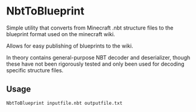 
# NbtToBlueprint

Simple utility that converts from Minecraft .nbt structure files to the blueprint format used on the minecraft wiki.

Allows for easy publishing of blueprints to the wiki.

In theory contains general-purpose NBT decoder and deserializer, though these have not been rigorously tested and only been used for decoding specific structure files.

## Usage

`NbtToBlueprint inputfile.nbt outputfile.txt`